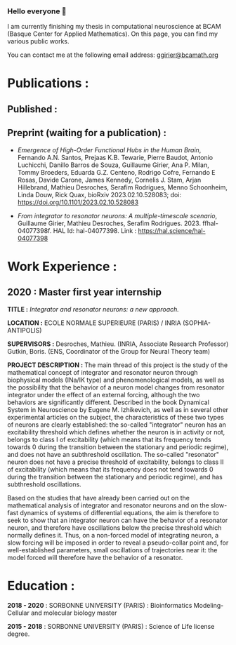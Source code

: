 ### Hello everyone 👋

I am currently finishing my thesis in computational neuroscience at BCAM (Basque Center for Applied Mathematics). 
On this page, you can find my various public works.

You can contact me at the following email address: ggirier@bcamath.org


# Publications : 

## Published : 

## Preprint (waiting for a publication) : 

- _Emergence of High-Order Functional Hubs in the Human Brain_, Fernando A.N. Santos, Prejaas K.B. Tewarie, Pierre Baudot, Antonio Luchicchi, Danillo Barros de Souza, Guillaume Girier, Ana P. Milan, Tommy Broeders, Eduarda G.Z. Centeno, Rodrigo Cofre, Fernando E Rosas, Davide Carone, James Kennedy, Cornelis J. Stam, Arjan Hillebrand, Mathieu Desroches, Serafim Rodrigues, Menno Schoonheim, Linda Douw, Rick Quax, bioRxiv 2023.02.10.528083; doi: https://doi.org/10.1101/2023.02.10.528083

- _From integrator to resonator neurons: A multiple-timescale scenario_, Guillaume Girier, Mathieu Desroches, Serafim Rodrigues. 2023. ffhal-04077398f. HAL Id: hal-04077398. Link : https://hal.science/hal-04077398

# Work Experience :

## 2020 : Master first year internship

__TITLE :__ _Integrator and resonator neurons: a new approach._

__LOCATION :__ ECOLE NORMALE SUPERIEURE (PARIS) / INRIA (SOPHIA-ANTIPOLIS)

__SUPERVISORS :__ Desroches, Mathieu. (INRIA, Associate Research Professor)
	          Gutkin, Boris. (ENS, Coordinator of the Group for Neural Theory team)

__PROJECT DESCRIPTION :__ 
The main thread of this project is the study of the mathematical concept of integrator and resonator neuron through biophysical models (INa/IK type) and phenomenological models, as well as the possibility that the behavior of a neuron model changes from resonator integrator under the effect of an external forcing, although the two behaviors are significantly different. Described in the book Dynamical System in Neuroscience by Eugene M. Izhikevich, as well as in several other experimental articles on the subject, the characteristics of these two types of neurons are clearly established: the so-called "integrator" neuron has an excitability threshold which defines whether the neuron is in activity or not, belongs to class I of excitability (which means that its frequency tends towards 0 during the transition between the stationary and periodic regime), and does not have an subthreshold oscillation. The so-called "resonator" neuron does not have a precise threshold of excitability, belongs to class II of excitability (which means that its frequency does not tend towards 0 during the transition between the stationary and periodic regime), and has subthreshold oscillations.

Based on the studies that have already been carried out on the mathematical analysis of integrator and resonator neurons and on the slow-fast dynamics of systems of differential equations, the aim is therefore to seek to show that an integrator neuron can have the behavior of a resonator neuron, and therefore have oscillations below the precise threshold which normally defines it. Thus, on a non-forced model of integrating neuron, a slow forcing will be imposed in order to reveal a pseudo-collar point and, for well-established parameters, small oscillations of trajectories near it: the model forced will therefore have the behavior of a resonator.



# Education : 

__2018 - 2020__ : SORBONNE UNIVERSITY (PARIS) : Bioinformatics Modeling-Cellular and molecular biology master

__2015 - 2018__ : SORBONNE UNIVERSITY (PARIS) : Science of Life license degree.
